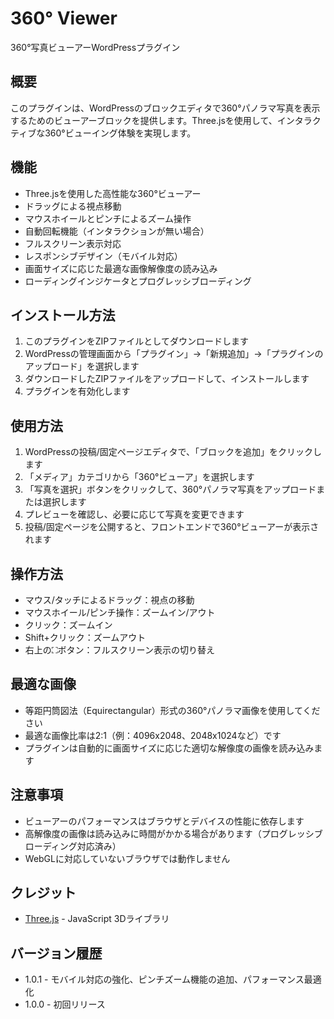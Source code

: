 # 360° Viewer

360°写真ビューアーWordPressプラグイン

## 概要

このプラグインは、WordPressのブロックエディタで360°パノラマ写真を表示するためのビューアーブロックを提供します。Three.jsを使用して、インタラクティブな360°ビューイング体験を実現します。

## 機能

- Three.jsを使用した高性能な360°ビューアー
- ドラッグによる視点移動
- マウスホイールとピンチによるズーム操作
- 自動回転機能（インタラクションが無い場合）
- フルスクリーン表示対応
- レスポンシブデザイン（モバイル対応）
- 画面サイズに応じた最適な画像解像度の読み込み
- ローディングインジケータとプログレッシブローディング

## インストール方法

1. このプラグインをZIPファイルとしてダウンロードします
2. WordPressの管理画面から「プラグイン」→「新規追加」→「プラグインのアップロード」を選択します
3. ダウンロードしたZIPファイルをアップロードして、インストールします
4. プラグインを有効化します

## 使用方法

1. WordPressの投稿/固定ページエディタで、「ブロックを追加」をクリックします
2. 「メディア」カテゴリから「360°ビューア」を選択します
3. 「写真を選択」ボタンをクリックして、360°パノラマ写真をアップロードまたは選択します
4. プレビューを確認し、必要に応じて写真を変更できます
5. 投稿/固定ページを公開すると、フロントエンドで360°ビューアーが表示されます

## 操作方法

- マウス/タッチによるドラッグ：視点の移動
- マウスホイール/ピンチ操作：ズームイン/アウト
- クリック：ズームイン
- Shift+クリック：ズームアウト
- 右上の⛶ボタン：フルスクリーン表示の切り替え

## 最適な画像

- 等距円筒図法（Equirectangular）形式の360°パノラマ画像を使用してください
- 最適な画像比率は2:1（例：4096x2048、2048x1024など）です
- プラグインは自動的に画面サイズに応じた適切な解像度の画像を読み込みます

## 注意事項

- ビューアーのパフォーマンスはブラウザとデバイスの性能に依存します
- 高解像度の画像は読み込みに時間がかかる場合があります（プログレッシブローディング対応済み）
- WebGLに対応していないブラウザでは動作しません

## クレジット

- [Three.js](https://threejs.org/) - JavaScript 3Dライブラリ

## バージョン履歴

- 1.0.1 - モバイル対応の強化、ピンチズーム機能の追加、パフォーマンス最適化
- 1.0.0 - 初回リリース 
